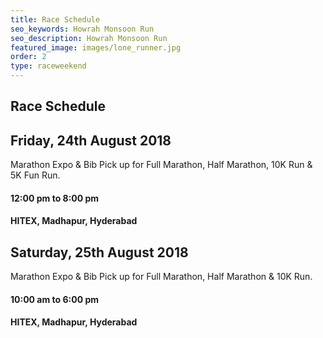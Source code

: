 ```yaml
---
title: Race Schedule
seo_keywords: Howrah Monsoon Run
seo_description: Howrah Monsoon Run
featured_image: images/lone_runner.jpg
order: 2
type: raceweekend
---
```


## Race Schedule

## Friday, 24th August 2018

Marathon Expo & Bib Pick up for Full Marathon, Half Marathon, 10K Run & 5K Fun Run.

#### 12:00 pm to 8:00 pm 
#### HITEX, Madhapur, Hyderabad

## Saturday, 25th August 2018
Marathon Expo & Bib Pick up for Full Marathon, Half Marathon & 10K Run.

#### 10:00 am to 6:00 pm 
#### HITEX, Madhapur, Hyderabad
